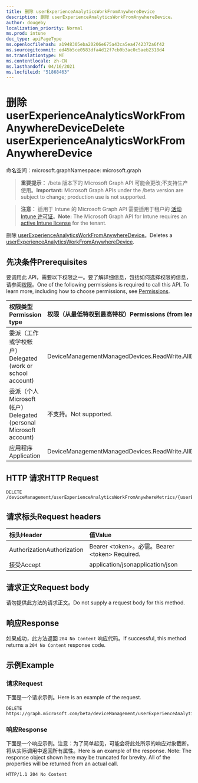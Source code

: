 ```yaml
---
title: 删除 userExperienceAnalyticsWorkFromAnywhereDevice
description: 删除 userExperienceAnalyticsWorkFromAnywhereDevice。
author: dougeby
localization_priority: Normal
ms.prod: intune
doc_type: apiPageType
ms.openlocfilehash: a1948305eba20206e675a43ca5ea4742372a6f42
ms.sourcegitcommit: ed45b5ce0583dfa4d12f7cb0b3ac0c5aeb2318d4
ms.translationtype: MT
ms.contentlocale: zh-CN
ms.lasthandoff: 04/16/2021
ms.locfileid: "51868463"
---
```

# <a name="delete-userexperienceanalyticsworkfromanywheredevice"></a><span data-ttu-id="bff61-103">删除 userExperienceAnalyticsWorkFromAnywhereDevice</span><span class="sxs-lookup"><span data-stu-id="bff61-103">Delete userExperienceAnalyticsWorkFromAnywhereDevice</span></span>

<span data-ttu-id="bff61-104">命名空间：microsoft.graph</span><span class="sxs-lookup"><span data-stu-id="bff61-104">Namespace: microsoft.graph</span></span>

> <span data-ttu-id="bff61-105">**重要提示：** /beta 版本下的 Microsoft Graph API 可能会更改;不支持生产使用。</span><span class="sxs-lookup"><span data-stu-id="bff61-105">**Important:** Microsoft Graph APIs under the /beta version are subject to change; production use is not supported.</span></span>

> <span data-ttu-id="bff61-106">**注意：** 适用于 Intune 的 Microsoft Graph API 需要适用于租户的 [活动 Intune 许可证](https://go.microsoft.com/fwlink/?linkid=839381)。</span><span class="sxs-lookup"><span data-stu-id="bff61-106">**Note:** The Microsoft Graph API for Intune requires an [active Intune license](https://go.microsoft.com/fwlink/?linkid=839381) for the tenant.</span></span>

<span data-ttu-id="bff61-107">删除 [userExperienceAnalyticsWorkFromAnywhereDevice](../resources/intune-devices-userexperienceanalyticsworkfromanywheredevice.md)。</span><span class="sxs-lookup"><span data-stu-id="bff61-107">Deletes a [userExperienceAnalyticsWorkFromAnywhereDevice](../resources/intune-devices-userexperienceanalyticsworkfromanywheredevice.md).</span></span>

## <a name="prerequisites"></a><span data-ttu-id="bff61-108">先决条件</span><span class="sxs-lookup"><span data-stu-id="bff61-108">Prerequisites</span></span>
<span data-ttu-id="bff61-p101">要调用此 API，需要以下权限之一。要了解详细信息，包括如何选择权限的信息，请参阅[权限](/graph/permissions-reference)。</span><span class="sxs-lookup"><span data-stu-id="bff61-p101">One of the following permissions is required to call this API. To learn more, including how to choose permissions, see [Permissions](/graph/permissions-reference).</span></span>

|<span data-ttu-id="bff61-111">权限类型</span><span class="sxs-lookup"><span data-stu-id="bff61-111">Permission type</span></span>|<span data-ttu-id="bff61-112">权限（从最低特权到最高特权）</span><span class="sxs-lookup"><span data-stu-id="bff61-112">Permissions (from least to most privileged)</span></span>|
|:---|:---|
|<span data-ttu-id="bff61-113">委派（工作或学校帐户）</span><span class="sxs-lookup"><span data-stu-id="bff61-113">Delegated (work or school account)</span></span>|<span data-ttu-id="bff61-114">DeviceManagementManagedDevices.ReadWrite.All</span><span class="sxs-lookup"><span data-stu-id="bff61-114">DeviceManagementManagedDevices.ReadWrite.All</span></span>|
|<span data-ttu-id="bff61-115">委派（个人 Microsoft 帐户）</span><span class="sxs-lookup"><span data-stu-id="bff61-115">Delegated (personal Microsoft account)</span></span>|<span data-ttu-id="bff61-116">不支持。</span><span class="sxs-lookup"><span data-stu-id="bff61-116">Not supported.</span></span>|
|<span data-ttu-id="bff61-117">应用程序</span><span class="sxs-lookup"><span data-stu-id="bff61-117">Application</span></span>|<span data-ttu-id="bff61-118">DeviceManagementManagedDevices.ReadWrite.All</span><span class="sxs-lookup"><span data-stu-id="bff61-118">DeviceManagementManagedDevices.ReadWrite.All</span></span>|

## <a name="http-request"></a><span data-ttu-id="bff61-119">HTTP 请求</span><span class="sxs-lookup"><span data-stu-id="bff61-119">HTTP Request</span></span>
<!-- {
  "blockType": "ignored"
}
-->
``` http
DELETE /deviceManagement/userExperienceAnalyticsWorkFromAnywhereMetrics/{userExperienceAnalyticsWorkFromAnywhereMetricId}/metricDevices/{userExperienceAnalyticsWorkFromAnywhereDeviceId}
```

## <a name="request-headers"></a><span data-ttu-id="bff61-120">请求标头</span><span class="sxs-lookup"><span data-stu-id="bff61-120">Request headers</span></span>
|<span data-ttu-id="bff61-121">标头</span><span class="sxs-lookup"><span data-stu-id="bff61-121">Header</span></span>|<span data-ttu-id="bff61-122">值</span><span class="sxs-lookup"><span data-stu-id="bff61-122">Value</span></span>|
|:---|:---|
|<span data-ttu-id="bff61-123">Authorization</span><span class="sxs-lookup"><span data-stu-id="bff61-123">Authorization</span></span>|<span data-ttu-id="bff61-124">Bearer &lt;token&gt;。必需。</span><span class="sxs-lookup"><span data-stu-id="bff61-124">Bearer &lt;token&gt; Required.</span></span>|
|<span data-ttu-id="bff61-125">接受</span><span class="sxs-lookup"><span data-stu-id="bff61-125">Accept</span></span>|<span data-ttu-id="bff61-126">application/json</span><span class="sxs-lookup"><span data-stu-id="bff61-126">application/json</span></span>|

## <a name="request-body"></a><span data-ttu-id="bff61-127">请求正文</span><span class="sxs-lookup"><span data-stu-id="bff61-127">Request body</span></span>
<span data-ttu-id="bff61-128">请勿提供此方法的请求正文。</span><span class="sxs-lookup"><span data-stu-id="bff61-128">Do not supply a request body for this method.</span></span>

## <a name="response"></a><span data-ttu-id="bff61-129">响应</span><span class="sxs-lookup"><span data-stu-id="bff61-129">Response</span></span>
<span data-ttu-id="bff61-130">如果成功，此方法返回 `204 No Content` 响应代码。</span><span class="sxs-lookup"><span data-stu-id="bff61-130">If successful, this method returns a `204 No Content` response code.</span></span>

## <a name="example"></a><span data-ttu-id="bff61-131">示例</span><span class="sxs-lookup"><span data-stu-id="bff61-131">Example</span></span>

### <a name="request"></a><span data-ttu-id="bff61-132">请求</span><span class="sxs-lookup"><span data-stu-id="bff61-132">Request</span></span>
<span data-ttu-id="bff61-133">下面是一个请求示例。</span><span class="sxs-lookup"><span data-stu-id="bff61-133">Here is an example of the request.</span></span>
``` http
DELETE https://graph.microsoft.com/beta/deviceManagement/userExperienceAnalyticsWorkFromAnywhereMetrics/{userExperienceAnalyticsWorkFromAnywhereMetricId}/metricDevices/{userExperienceAnalyticsWorkFromAnywhereDeviceId}
```

### <a name="response"></a><span data-ttu-id="bff61-134">响应</span><span class="sxs-lookup"><span data-stu-id="bff61-134">Response</span></span>
<span data-ttu-id="bff61-p102">下面是一个响应示例。注意：为了简单起见，可能会将此处所示的响应对象截断。将从实际调用中返回所有属性。</span><span class="sxs-lookup"><span data-stu-id="bff61-p102">Here is an example of the response. Note: The response object shown here may be truncated for brevity. All of the properties will be returned from an actual call.</span></span>
``` http
HTTP/1.1 204 No Content
```




